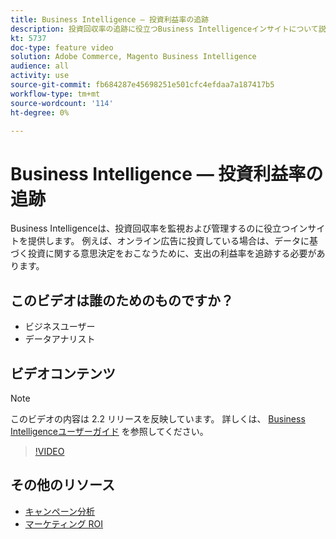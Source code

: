 ```yaml
---
title: Business Intelligence — 投資利益率の追跡
description: 投資回収率の追跡に役立つBusiness Intelligenceインサイトについて説明します。
kt: 5737
doc-type: feature video
solution: Adobe Commerce, Magento Business Intelligence
audience: all
activity: use
source-git-commit: fb684287e45698251e501cfc4efdaa7a187417b5
workflow-type: tm+mt
source-wordcount: '114'
ht-degree: 0%

---
```



# Business Intelligence — 投資利益率の追跡

Business Intelligenceは、投資回収率を監視および管理するのに役立つインサイトを提供します。 例えば、オンライン広告に投資している場合は、データに基づく投資に関する意思決定をおこなうために、支出の利益率を追跡する必要があります。

## このビデオは誰のためのものですか？

- ビジネスユーザー
- データアナリスト

## ビデオコンテンツ

>[!NOTE]
>
>このビデオの内容は 2.2 リリースを反映しています。 詳しくは、 [Business Intelligenceユーザーガイド](https://docs.magento.com/mbi/) を参照してください。

>[!VIDEO](https://video.tv.adobe.com/v/35991?quality=12&learn=on)

## その他のリソース

- [キャンペーン分析](https://docs.magento.com/mbi/data-analyst/analysis/camp-analysis.html)
- [マーケティング ROI](https://docs.magento.com/mbi/data-analyst/analysis/marketing-roi.html)
